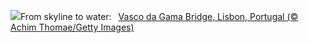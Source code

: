 ![](https://www.bing.com/th?id=OHR.BridgeLisbon_EN-US4458392664_UHD.jpg&w=1000)From skyline to water:&nbsp;&ensp;[Vasco da Gama Bridge, Lisbon, Portugal (© Achim Thomae/Getty Images)](https://www.bing.com/th?id=OHR.BridgeLisbon_EN-US4458392664_UHD.jpg)
<br><br/>
